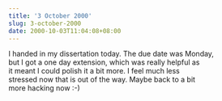 ```yaml
---
title: '3 October 2000'
slug: 3-october-2000
date: 2000-10-03T11:04:08+08:00
---
```


I handed in my dissertation today. The due date was Monday,\
but I got a one day extension, which was really helpful as\
it meant I could polish it a bit more. I feel much less\
stressed now that is out of the way. Maybe back to a bit\
more hacking now :-)
